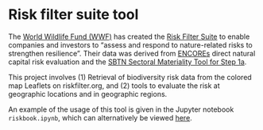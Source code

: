 # Risk filter suite tool

The [World Wildlife Fund (WWF)](https://www.worldwildlife.org/about/) has created the [Risk Filter Suite](http://www.riskfilter.org/) to enable companies and investors to “assess and respond to nature-related risks to strengthen resilience”. Their data was derived from [ENCOREs](https://encore.naturalcapital.finance/en) direct natural capital risk evaluation and the [SBTN Sectoral Materiality Tool for Step 1a](https://sciencebasedtargetsnetwork.org/wp-content/uploads/2020/11/Science-Based-Targets-for-Nature-Initial-Guidance-for-Business.pdf).

This project involves (1) Retrieval of biodiversity risk data from the colored map Leaflets on riskfilter.org, and (2) tools to evaluate the risk at geographic locations and in geographic regions.

An example of the usage of this tool is given in the Jupyter notebook `riskbook.ipynb`, which can alternatively be viewed [here](https://nbviewer.org/github/monochromatti/biodiversity_risk/blob/main/riskbook.ipynb).
